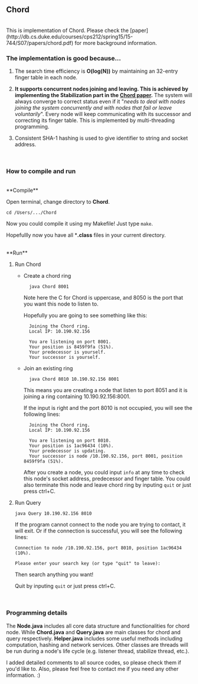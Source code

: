 <h2>Chord</h2>
<br>
This is implementation of Chord. Please check the [paper](http://db.cs.duke.edu/courses/cps212/spring15/15-744/S07/papers/chord.pdf) for more background information.

<br>
<h3>The implementation is good because...</h3>

1.	The search time efficiency is **O(log(N))** by maintaining an 32-entry finger table in each node.

2.	**It supports concurrent nodes joining and leaving. This is achieved by implementing the Stabilization part in the [Chord paper](http://db.cs.duke.edu/courses/cps212/spring15/15-744/S07/papers/chord.pdf).** The system will always converge to correct status even if it "*needs to deal with nodes joining the system concurrently and with nodes that fail or leave voluntarily*". Every node will keep communicating with its successor and correcting its finger table. This is implemented by multi-threading programming.

3.	Consistent SHA-1 hashing is used to give identifier to string and socket address.


<br>
<h3>How to compile and run</h3>

<br>
**Compile**

Open terminal, change directory to **Chord**.

	cd /Users/.../Chord

Now you could compile it using my Makefile! Just type `make`.
	
Hopefullly now you have all ***.class** files in your current directory.

<br>
**Run**

1.	Run Chord
	
	- Create a chord ring
		
			java Chord 8001
	  
	  Note here the C for Chord is uppercase, and 8050 is the port that you want this node to listen to.	
	  
	  Hopefully you are going to see something like this:
	  
	  		Joining the Chord ring.
			Local IP: 10.190.92.156

			You are listening on port 8001.
			Your position is 8459f9fa (51%).
			Your predecessor is yourself.
			Your successor is yourself.

	
	- Join an existing ring
	
			java Chord 8010 10.190.92.156 8001
	
	  This means you are creating a node that listen to port 8051 and it is joining a ring containing 10.190.92.156:8001.
	  
	 
	  If the input is right and the port 8010 is not occupied, you will see the following lines:
	  
	  
	  		Joining the Chord ring.
			Local IP: 10.190.92.156

			You are listening on port 8010.
			Your position is 1ac96434 (10%).
			Your predecessor is updating.
			Your successor is node /10.190.92.156, port 8001, position 8459f9fa (51%).
	  		
	  
	  After you create a node, you could input `info` at any time to check this node's socket address, predecessor and finger table. You could also terminate this node and leave chord ring by inputing `quit` or just press ctrl+C.

2.	Run Query
	
		java Query 10.190.92.156 8010
	
	If the program cannot connect to the node you are trying to contact, it will exit. Or if the connection is successful, you will see the following lines:
		
		Connection to node /10.190.92.156, port 8010, position 1ac96434 (10%).

		Please enter your search key (or type "quit" to leave):
	
	Then search anything you want! 
	
	Quit by inputing `quit` or just press ctrl+C.
	
<br>	
<h3>Programming details</h3>

The **Node.java** includes all core data structure and functionalities for chord node. While **Chord.java** and **Query.java** are main classes for chord and query respectively. **Helper.java** includes some useful methods including computation, hashing and network services. Other classes are threads will be run during a node's life cycle (e.g. listener thread, stabilize thread, etc.).

I added detailed comments to all source codes, so please check them if you'd like to. Also, please feel free to contact me if you need any other information. :)


<br>